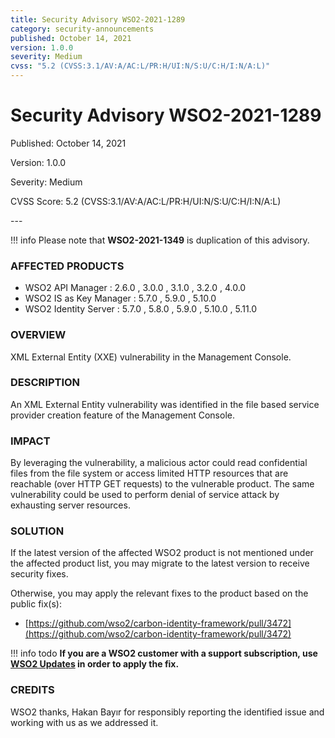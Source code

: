 ```yaml
---
title: Security Advisory WSO2-2021-1289
category: security-announcements
published: October 14, 2021
version: 1.0.0
severity: Medium
cvss: "5.2 (CVSS:3.1/AV:A/AC:L/PR:H/UI:N/S:U/C:H/I:N/A:L)"
---
```


# Security Advisory WSO2-2021-1289

<p class="doc-info">Published: October 14, 2021</p>
<p class="doc-info">Version: 1.0.0</p>
<p class="doc-info">Severity: Medium</p>
<p class="doc-info">CVSS Score: 5.2 (CVSS:3.1/AV:A/AC:L/PR:H/UI:N/S:U/C:H/I:N/A:L)</p>
---

!!! info
    Please note that **WSO2-2021-1349** is duplication of this advisory.

### AFFECTED PRODUCTS
* WSO2 API Manager : 2.6.0 , 3.0.0 , 3.1.0 , 3.2.0 , 4.0.0
* WSO2 IS as Key Manager : 5.7.0 , 5.9.0 , 5.10.0
* WSO2 Identity Server : 5.7.0 , 5.8.0 , 5.9.0 , 5.10.0 , 5.11.0


### OVERVIEW
XML External Entity (XXE) vulnerability in the Management Console.


### DESCRIPTION
An XML External Entity vulnerability was identified in the file based service provider creation feature of the Management Console.


### IMPACT
By leveraging the vulnerability, a malicious actor could read confidential files from the file system or access limited HTTP resources that are reachable (over HTTP GET requests) to the vulnerable product. The same vulnerability could be used to perform denial of service attack by exhausting server resources.


### SOLUTION
If the latest version of the affected WSO2 product is not mentioned under the affected product list, you may migrate to the latest version to receive security fixes.

Otherwise, you may apply the relevant fixes to the product based on the public fix(s):

* [https://github.com/wso2/carbon-identity-framework/pull/3472](https://github.com/wso2/carbon-identity-framework/pull/3472)


!!! info todo
    **If you are a WSO2 customer with a support subscription, use [WSO2 Updates](https://wso2.com/updates/) in order to apply the fix.**


### CREDITS
WSO2 thanks, Hakan Bayır for responsibly reporting the identified issue and working with us as we addressed it.
